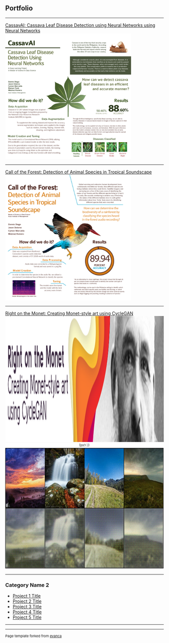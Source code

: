 ## Portfolio

---

[CassavAI: Cassava Leaf Disease Detection using Neural Networks using Neural Networks](/sample_page)
<img src="images/Cassava.png?raw=true" height="400"/>

---
[Call of the Forest: Detection of Animal Species in Tropical Soundscape](/pdf/sample_presentation.pdf)
<img src="images/Rainforest.png?raw=true" height="400"/>

---
[Right on the Monet: Creating Monet-style art using CycleGAN](/pdf/sample_presentation.pdf)
<img src="images/Monet2.png?raw=true" height="400"/>
<img src="images/Monet.gif?raw=true" height="400"/>

---

### Category Name 2

- [Project 1 Title](http://example.com/)
- [Project 2 Title](http://example.com/)
- [Project 3 Title](http://example.com/)
- [Project 4 Title](http://example.com/)
- [Project 5 Title](http://example.com/)

---




---
<p style="font-size:11px">Page template forked from <a href="https://github.com/evanca/quick-portfolio">evanca</a></p>
<!-- Remove above link if you don't want to attibute -->
